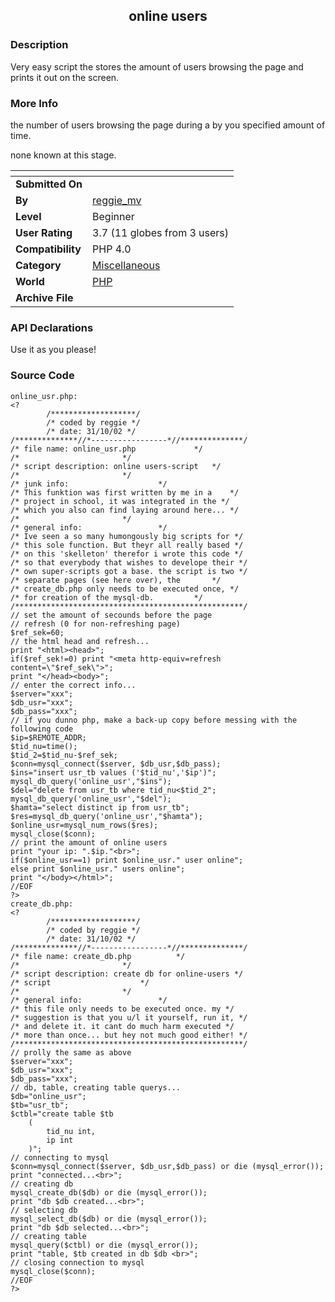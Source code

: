 ﻿<div align="center">

## online users


</div>

### Description

Very easy script the stores the amount of users browsing the page and prints it out on the screen.
 
### More Info
 
the number of users browsing the page during a by you specified amount of time.

none known at this stage.


<span>             |<span>
---                |---
**Submitted On**   |
**By**             |[reggie\_mv](https://github.com/Planet-Source-Code/PSCIndex/blob/master/ByAuthor/reggie-mv.md)
**Level**          |Beginner
**User Rating**    |3.7 (11 globes from 3 users)
**Compatibility**  |PHP 4\.0
**Category**       |[Miscellaneous](https://github.com/Planet-Source-Code/PSCIndex/blob/master/ByCategory/miscellaneous__8-1.md)
**World**          |[PHP](https://github.com/Planet-Source-Code/PSCIndex/blob/master/ByWorld/php.md)
**Archive File**   |[](https://github.com/Planet-Source-Code/reggie-mv-online-users__8-790/archive/master.zip)

### API Declarations

Use it as you please!


### Source Code

```
online_usr.php:
<?
		/*******************/
		/* coded by reggie */
		/* date: 31/10/02 */
/**************//*-----------------*//**************/
/* file name: online_usr.php			 */
/*						 */
/* script description: online users-script	 */
/*						 */
/* junk info:					 */
/* This funktion was first written by me in a	 */
/* project in school, it was integrated in the */
/* which you also can find laying around here... */
/*						 */
/* general info:				 */
/* Ive seen a so many humongously big scripts for */
/* this sole function. But theyr all really based */
/* on this 'skelleton' therefor i wrote this code */
/* so that everybody that wishes to develope their */
/* own super-scripts got a base. the script is two */
/* separate pages (see here over), the		 */
/* create_db.php only needs to be executed once, */
/* for creation of the mysql-db.		 */
/***************************************************/
// set the amount of secounds before the page
// refresh (0 for non-refreshing page)
$ref_sek=60;
// the html head and refresh...
print "<html><head>";
if($ref_sek!=0) print "<meta http-equiv=refresh content=\"$ref_sek\">";
print "</head><body>";
// enter the correct info...
$server="xxx";
$db_usr="xxx";
$db_pass="xxx";
// if you dunno php, make a back-up copy before messing with the following code
$ip=$REMOTE_ADDR;
$tid_nu=time();
$tid_2=$tid_nu-$ref_sek;
$conn=mysql_connect($server, $db_usr,$db_pass);
$ins="insert usr_tb values ('$tid_nu','$ip')";
mysql_db_query('online_usr',"$ins");
$del="delete from usr_tb where tid_nu<$tid_2";
mysql_db_query('online_usr',"$del");
$hamta="select distinct ip from usr_tb";
$res=mysql_db_query('online_usr',"$hamta");
$online_usr=mysql_num_rows($res);
mysql_close($conn);
// print the amount of online users
print "your ip: ".$ip."<br>";
if($online_usr==1) print $online_usr." user online";
else print $online_usr." users online";
print "</body></html>";
//EOF
?>
create_db.php:
<?
		/*******************/
		/* coded by reggie */
		/* date: 31/10/02 */
/**************//*-----------------*//**************/
/* file name: create_db.php			 */
/*						 */
/* script description: create db for online-users */
/* script					 */
/*						 */
/* general info:				 */
/* this file only needs to be executed once. my */
/* suggestion is that you u/l it yourself, run it, */
/* and delete it. it cant do much harm executed */
/* more than once... but hey not much good either! */
/***************************************************/
// prolly the same as above
$server="xxx";
$db_usr="xxx";
$db_pass="xxx";
// db, table, creating table querys...
$db="online_usr";
$tb="usr_tb";
$ctbl="create table $tb
	(
		tid_nu int,
		ip int
	)";
// connecting to mysql
$conn=mysql_connect($server, $db_usr,$db_pass) or die (mysql_error());
print "connected...<br>";
// creating db
mysql_create_db($db) or die (mysql_error());
print "db $db created...<br>";
// selecting db
mysql_select_db($db) or die (mysql_error());
print "db $db selected...<br>";
// creating table
mysql_query($ctbl) or die (mysql_error());
print "table, $tb created in db $db <br>";
// closing connection to mysql
mysql_close($conn);
//EOF
?>
```

